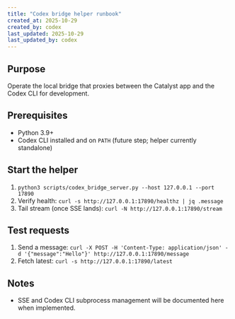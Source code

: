 ```yaml
---
title: "Codex bridge helper runbook"
created_at: 2025-10-29
created_by: codex
last_updated: 2025-10-29
last_updated_by: codex
---
```


## Purpose
Operate the local bridge that proxies between the Catalyst app and the Codex CLI for development.

## Prerequisites
- Python 3.9+
- Codex CLI installed and on `PATH` (future step; helper currently standalone)

## Start the helper
1. `python3 scripts/codex_bridge_server.py --host 127.0.0.1 --port 17890`
2. Verify health: `curl -s http://127.0.0.1:17890/healthz | jq .message`
3. Tail stream (once SSE lands): `curl -N http://127.0.0.1:17890/stream`

## Test requests
1. Send a message: `curl -X POST -H 'Content-Type: application/json' -d '{"message":"Hello"}' http://127.0.0.1:17890/message`
2. Fetch latest: `curl -s http://127.0.0.1:17890/latest`

## Notes
- SSE and Codex CLI subprocess management will be documented here when implemented.

